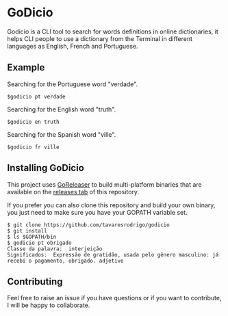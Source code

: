 # GoDicio

Godicio is a CLI tool to search for words definitions in online dictionaries, it helps CLI people to use a dictionary from the Terminal in different languages as English, French and Portuguese.
	
## Example
	
Searching for the Portuguese word "verdade".

```
$godicio pt verdade
```

Searching for the English word "truth".

```
$godicio en truth
```

Searching for the Spanish word "ville".

```
$godicio fr ville
```

## Installing GoDicio

This project uses [GoReleaser](https://goreleaser.com/) to build multi-platform binaries that are available on the [releases tab](https://github.com/tavaresrodrigo/godicio/releases) of this repository. 

If you prefer you can also clone this repository and build your own binary, you just need to make sure you have your GOPATH variable set. 

```
$ git clone https://github.com/tavaresrodrigo/godicio
$ git install 
$ ls $GOPATH/bin
$ godicio pt obrigado
Classe da palavra:  interjeição
Significados:  Expressão de gratidão, usada pelo gênero masculino: já recebi o pagamento, obrigado. adjetivo
```

## Contributing

Feel free to raise an issue if you have questions or if you want to contribute, I will be happy to collaborate. 
